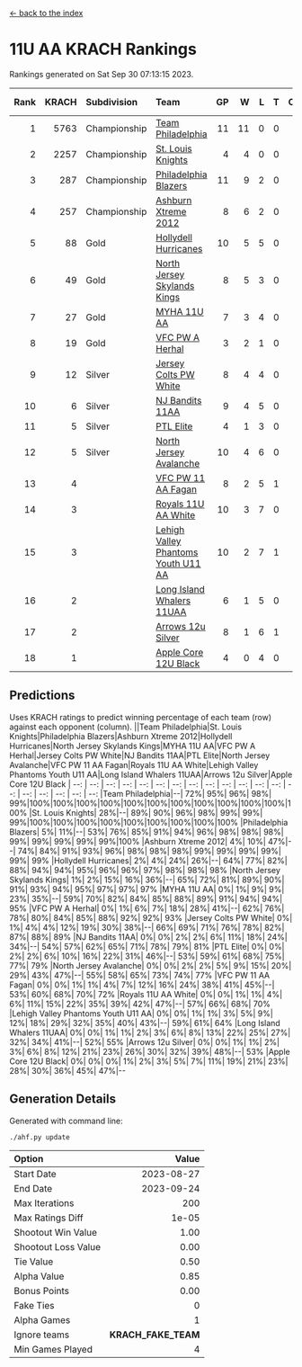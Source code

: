 [<- back to the index](readme.md)
# 11U AA KRACH Rankings
Rankings generated on Sat Sep 30 07:13:15 2023.

Rank|KRACH|Subdivision|Team|GP|W|L|T|OTW|OTL|SoS|Exp Wins|Win Diff
---:|---:|:---|:---|---:|---:|---:|---:|---:|---:|---:|---:|---:
1|5763|Championship|[Team Philadelphia](https://gamesheetstats.com/seasons/3659/teams/140788/schedule)|11|11|0|0|0|0|85|11.8|-0.0
2|2257|Championship|[St. Louis Knights](https://gamesheetstats.com/seasons/3659/teams/143319/schedule)|4|4|0|0|0|0|76|4.8|-0.0
3|287|Championship|[Philadelphia Blazers](https://gamesheetstats.com/seasons/3659/teams/140785/schedule)|11|9|2|0|0|0|678|9.8|-0.0
4|257|Championship|[Ashburn Xtreme 2012](https://gamesheetstats.com/seasons/3659/teams/140775/schedule)|8|6|2|0|1|0|1288|6.8|-0.0
5|88|Gold|[Hollydell Hurricanes](https://gamesheetstats.com/seasons/3659/teams/140777/schedule)|10|5|5|0|0|0|856|5.9|0.0
6|49|Gold|[North Jersey Skylands Kings](https://gamesheetstats.com/seasons/3659/teams/140784/schedule)|8|5|3|0|0|1|684|5.9|0.0
7|27|Gold|[MYHA 11U AA](https://gamesheetstats.com/seasons/3659/teams/140781/schedule)|7|3|4|0|0|0|1470|3.9|0.0
8|19|Gold|[VFC PW A Herhal](https://gamesheetstats.com/seasons/3659/teams/140467/schedule)|3|2|1|0|0|0|24|2.9|0.0
9|12|Silver|[Jersey Colts PW White](https://gamesheetstats.com/seasons/3659/teams/140778/schedule)|8|4|4|0|0|0|656|4.9|0.0
10|6|Silver|[NJ Bandits 11AA](https://gamesheetstats.com/seasons/3659/teams/140782/schedule)|9|4|5|0|0|1|607|4.9|0.0
11|5|Silver|[PTL Elite](https://gamesheetstats.com/seasons/3659/teams/140462/schedule)|4|1|3|0|0|0|23|1.9|0.0
12|5|Silver|[North Jersey Avalanche](https://gamesheetstats.com/seasons/3659/teams/140783/schedule)|10|4|6|0|1|0|558|4.9|0.0
13|4||[VFC PW 11 AA Fagan](https://gamesheetstats.com/seasons/3659/teams/140789/schedule)|8|2|5|1|1|0|70|3.4|0.0
14|3||[Royals 11U AA White](https://gamesheetstats.com/seasons/3659/teams/140787/schedule)|10|3|7|0|0|0|102|3.9|0.0
15|3||[Lehigh Valley Phantoms Youth U11 AA](https://gamesheetstats.com/seasons/3659/teams/140779/schedule)|10|2|7|1|0|0|759|3.4|0.0
16|2||[Long Island Whalers 11UAA](https://gamesheetstats.com/seasons/3659/teams/140780/schedule)|6|1|5|0|0|1|56|1.9|0.0
17|2||[Arrows 12u Silver](https://gamesheetstats.com/seasons/3659/teams/140774/schedule)|8|1|6|1|0|0|41|2.4|0.0
18|1||[Apple Core 12U Black](https://gamesheetstats.com/seasons/3659/teams/140773/schedule)|4|0|4|0|0|0|561|0.9|0.0

## Predictions
Uses KRACH ratings to predict winning percentage of each team (row) against each opponent (column).
||Team Philadelphia|St. Louis Knights|Philadelphia Blazers|Ashburn Xtreme 2012|Hollydell Hurricanes|North Jersey Skylands Kings|MYHA 11U AA|VFC PW A Herhal|Jersey Colts PW White|NJ Bandits 11AA|PTL Elite|North Jersey Avalanche|VFC PW 11 AA Fagan|Royals 11U AA White|Lehigh Valley Phantoms Youth U11 AA|Long Island Whalers 11UAA|Arrows 12u Silver|Apple Core 12U Black
| --: | --: | --: | --: | --: | --: | --: | --: | --: | --: | --: | --: | --: | --: | --: | --: | --: | --: | --: 
|Team Philadelphia|--| 72%| 95%| 96%| 98%| 99%|100%|100%|100%|100%|100%|100%|100%|100%|100%|100%|100%|100%
|St. Louis Knights| 28%|--| 89%| 90%| 96%| 98%| 99%| 99%| 99%|100%|100%|100%|100%|100%|100%|100%|100%|100%
|Philadelphia Blazers|  5%| 11%|--| 53%| 76%| 85%| 91%| 94%| 96%| 98%| 98%| 98%| 99%| 99%| 99%| 99%| 99%|100%
|Ashburn Xtreme 2012|  4%| 10%| 47%|--| 74%| 84%| 91%| 93%| 96%| 98%| 98%| 98%| 99%| 99%| 99%| 99%| 99%| 99%
|Hollydell Hurricanes|  2%|  4%| 24%| 26%|--| 64%| 77%| 82%| 88%| 94%| 94%| 95%| 96%| 96%| 97%| 98%| 98%| 98%
|North Jersey Skylands Kings|  1%|  2%| 15%| 16%| 36%|--| 65%| 72%| 81%| 89%| 90%| 91%| 93%| 94%| 95%| 97%| 97%| 97%
|MYHA 11U AA|  0%|  1%|  9%|  9%| 23%| 35%|--| 59%| 70%| 82%| 84%| 85%| 88%| 89%| 91%| 94%| 94%| 95%
|VFC PW A Herhal|  0%|  1%|  6%|  7%| 18%| 28%| 41%|--| 62%| 76%| 78%| 80%| 84%| 85%| 88%| 92%| 92%| 93%
|Jersey Colts PW White|  0%|  1%|  4%|  4%| 12%| 19%| 30%| 38%|--| 66%| 69%| 71%| 76%| 78%| 82%| 87%| 88%| 89%
|NJ Bandits 11AA|  0%|  0%|  2%|  2%|  6%| 11%| 18%| 24%| 34%|--| 54%| 57%| 62%| 65%| 71%| 78%| 79%| 81%
|PTL Elite|  0%|  0%|  2%|  2%|  6%| 10%| 16%| 22%| 31%| 46%|--| 53%| 59%| 61%| 68%| 75%| 77%| 79%
|North Jersey Avalanche|  0%|  0%|  2%|  2%|  5%|  9%| 15%| 20%| 29%| 43%| 47%|--| 55%| 58%| 65%| 73%| 74%| 77%
|VFC PW 11 AA Fagan|  0%|  0%|  1%|  1%|  4%|  7%| 12%| 16%| 24%| 38%| 41%| 45%|--| 53%| 60%| 68%| 70%| 72%
|Royals 11U AA White|  0%|  0%|  1%|  1%|  4%|  6%| 11%| 15%| 22%| 35%| 39%| 42%| 47%|--| 57%| 66%| 68%| 70%
|Lehigh Valley Phantoms Youth U11 AA|  0%|  0%|  1%|  1%|  3%|  5%|  9%| 12%| 18%| 29%| 32%| 35%| 40%| 43%|--| 59%| 61%| 64%
|Long Island Whalers 11UAA|  0%|  0%|  1%|  1%|  2%|  3%|  6%|  8%| 13%| 22%| 25%| 27%| 32%| 34%| 41%|--| 52%| 55%
|Arrows 12u Silver|  0%|  0%|  1%|  1%|  2%|  3%|  6%|  8%| 12%| 21%| 23%| 26%| 30%| 32%| 39%| 48%|--| 53%
|Apple Core 12U Black|  0%|  0%|  0%|  1%|  2%|  3%|  5%|  7%| 11%| 19%| 21%| 23%| 28%| 30%| 36%| 45%| 47%|--

## Generation Details

Generated with command line:
```
./ahf.py update
```

| Option | Value |
| :----- | ----: |
| Start Date | 2023-08-27 |
| End Date | 2023-09-24 |
| Max Iterations | 200 |
| Max Ratings Diff | 1e-05 |
| Shootout Win Value | 1.00 |
| Shootout Loss Value | 0.00 |
| Tie Value | 0.50 |
| Alpha Value | 0.85 |
| Bonus Points | 0.00 |
| Fake Ties | 0 |
| Alpha Games | 1 |
| Ignore teams | __KRACH_FAKE_TEAM__ |
| Min Games Played | 4 |

